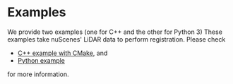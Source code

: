 # Examples

We provide two examples (one for C++ and the other for Python 3) These examples
take nuScenes' LiDAR data to perform registration. Please check

- [C++ example with CMake](https://github.com/StephLin/KCP/tree/main/examples/cpp), and
- [Python example](https://github.com/StephLin/KCP/tree/main/examples/python)

for more information.
